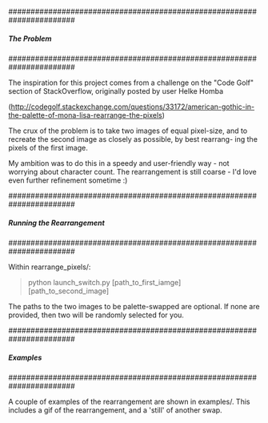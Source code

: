 #######################################################################
#####  The Problem                                                ##### 
#######################################################################

The inspiration for this project comes from a challenge on the "Code 
Golf" section of StackOverflow, originally posted by user Helke Homba

(http://codegolf.stackexchange.com/questions/33172/american-gothic-in-the-palette-of-mona-lisa-rearrange-the-pixels)

The crux of the problem is to take two images of equal pixel-size, and
to recreate the second image as closely as possible, by best rearrang-
ing the pixels of the first image.

My ambition was to do this in a speedy and user-friendly way - not
worrying about character count. The rearrangement is still coarse -
I'd love even further refinement sometime :)

#######################################################################
#####  Running the Rearrangement                                  ##### 
#######################################################################

Within rearrange_pixels/:
> python launch_switch.py [path_to_first_iamge] [path_to_second_image]

The paths to the two images to be palette-swapped are optional. If none
are provided, then two will be randomly selected for you.


#######################################################################
#####  Examples                                                   ##### 
#######################################################################

A couple of examples of the rearrangement are shown in examples/. This
includes a gif of the rearrangement, and a 'still' of another swap.


